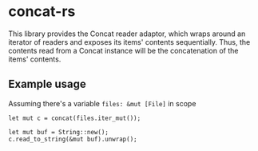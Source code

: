 # concat-rs

This library provides the Concat reader adaptor, which wraps around an
iterator of readers and exposes its items' contents sequentially. Thus,
the contents read from a Concat instance will be the concatenation of
the items' contents.

## Example usage

Assuming there's a variable `files: &mut [File]` in scope

```
let mut c = concat(files.iter_mut());

let mut buf = String::new();
c.read_to_string(&mut buf).unwrap();
```
